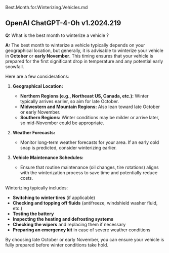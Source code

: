 Best.Month.for.Winterizing.Vehicles.md

## OpenAI ChatGPT-4-Oh v1.2024.219

**Q:** What is the best month to winterize a vehicle ?

**A:** The best month to winterize a vehicle typically depends on your geographical location, but generally, it is advisable to winterize your vehicle in **October** or **early November**. This timing ensures that your vehicle is prepared for the first significant drop in temperature and any potential early snowfall.

Here are a few considerations:

1. **Geographical Location:**
   - **Northern Regions (e.g., Northeast US, Canada, etc.):** Winter typically arrives earlier, so aim for late October.
   - **Midwestern and Mountain Regions:** Also lean toward late October or early November.
   - **Southern Regions:** Winter conditions may be milder or arrive later, so mid-November could be appropriate.

2. **Weather Forecasts:**
   - Monitor long-term weather forecasts for your area. If an early cold snap is predicted, consider winterizing earlier.

3. **Vehicle Maintenance Schedules:**
   - Ensure that routine maintenance (oil changes, tire rotations) aligns with the winterization process to save time and potentially reduce costs.

Winterizing typically includes:
- **Switching to winter tires** (if applicable)
- **Checking and topping off fluids** (antifreeze, windshield washer fluid, etc.)
- **Testing the battery**
- **Inspecting the heating and defrosting systems**
- **Checking the wipers** and replacing them if necessary
- **Preparing an emergency kit** in case of severe weather conditions

By choosing late October or early November, you can ensure your vehicle is fully prepared before winter conditions take hold.
